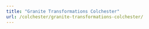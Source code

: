 ```yaml
---
title: "Granite Transformations Colchester"
url: /colchester/granite-transformations-colchester/
---
```

